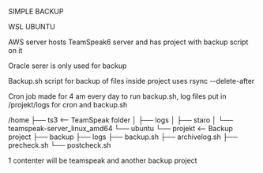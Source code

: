 SIMPLE BACKUP


WSL UBUNTU


AWS server hosts TeamSpeak6 server and has project with backup script on it



Oracle serer is only used for backup



Backup.sh script for backup of files inside project uses rsync --delete-after



Cron job made for 4 am every day to run backup.sh, log files put in /projekt/logs for cron and backup.sh




/home
 ├── ts3                     <-- TeamSpeak folder
 │    ├── logs
 │    ├── staro
 │    └── teamspeak-server_linux_amd64
 └── ubuntu
      └── projekt             <-- Backup project
           ├── backup
           ├── logs
           ├── backup.sh
           ├── archivelog.sh
           ├── precheck.sh
           └── postcheck.sh

  1 contenter will be teamspeak and another backup project
